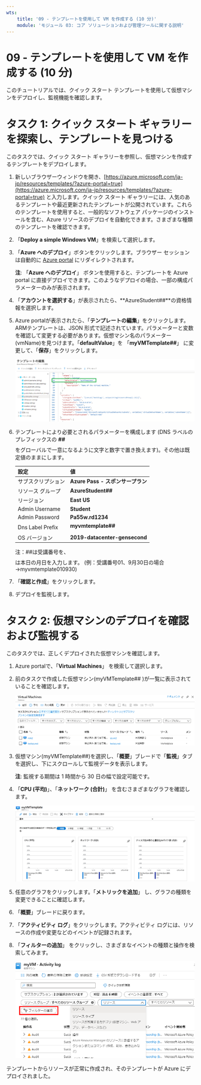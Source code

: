 ```yaml
---
wts:
    title: '09 - テンプレートを使用して VM を作成する (10 分)'
    module: 'モジュール 03: コア ソリューションおよび管理ツールに関する説明'
---
```

# 09 - テンプレートを使用して VM を作成する (10 分)

このチュートリアルでは、クイック スタート テンプレートを使用して仮想マシンをデプロイし、監視機能を確認します。

# タスク 1: クイック スタート ギャラリーを探索し、テンプレートを見つける 

このタスクでは、クイック スタート ギャラリーを参照し、仮想マシンを作成するテンプレートをデプロイします。 

1. 新しいブラウザーウィンドウを開き、[https://azure.microsoft.com/ja-jp/resources/templates/?azure-portal=true](https://azure.microsoft.com/ja-jp/resources/templates/?azure-portal=true) と入力します。クイック スタート ギャラリーには、人気のあるテンプレートや最近更新されたテンプレートが公開されています。これらのテンプレートを使用すると、一般的なソフトウェア パッケージのインストールを含む、Azure リソースのデプロイを自動化できます。さまざまな種類のテンプレートを確認できます。

2. 「**Deploy a simple Windows VM**」を検索して選択します。

3. 「**Azure へのデプロイ**」ボタンをクリックします。ブラウザー セッションは自動的に [Azure portal](http://portal.azure.com/) にリダイレクトされます。

    **注**: 「**Azure へのデプロイ**」 ボタンを使用すると、テンプレートを Azure portal に直接デプロイできます。このようなデプロイの場合、一部の構成パラメーターのみが表示されます。 

4. 「**アカウントを選択する**」が表示されたら、**AzureStudent##**の資格情報を選択します。

5. Azure portalが表示されたら、「**テンプレートの編集**」をクリックします。ARMテンプレートは、JSON 形式で記述されています。パラメーターと変数を確認して変更する必要があります。仮想マシン名のパラメーター(vmName)を見つけます。「**defaultValue**」を 「**myVMTemplate##**」 に変更して、「**保存**」をクリックします。 

    ![VM 名が変更されたテンプレートのスクリーンショット。](./images/0901.png)

6. テンプレートにより必要とされるパラメーターを構成します (DNS ラベルのプレフィックスの **##$$$$** をグローバルで一意になるように文字と数字で置き換えます)。その他は既定値のままにします。 

    | 設定| 値|
    |----|----|
    | サブスクリプション | **Azure Pass - スポンサープラン** |
    | リソース グループ | **AzureStudent##** |
    | リージョン | **East US** |
    | Admin Username | **Student** |
    | Admin Password | **Pa55w.rd1234** |
    | Dns Label Prefix | **myvmtemplate##$$$$** |
    | OS バージョン | **2019-datacenter-gensecond** |

    注：##は受講番号を、$$$$は本日の月日を入力します。 (例：受講番号01、9月30日の場合→myvmtemplate010930)


7. 「**確認と作成**」をクリックします。

8. デプロイを監視します。 

# タスク 2: 仮想マシンのデプロイを確認および監視する

このタスクでは、正しくデプロイされた仮想マシンを確認します。 

1. Azure portalで、「**Virtual Machines**」 を検索して選択します。

2. 前のタスクで作成した仮想マシン(myVMTemplate## )が一覧に表示されていることを確認します。 

    ![仮想マシン ページのスクリーンショット。新しい VM が表示され、実行されます。](./images/0902.png)

3. 仮想マシン(myVMTemplate##)を選択し、「**概要**」ブレードで「**監視**」タブを選択し、下にスクロールして監視データを表示します。

    **注**: 監視する期間は 1 時間から 30 日の幅で設定可能です。

4. 「**CPU (平均)**」、「**ネットワーク (合計)**」 を含むさまざまなグラフを確認します。 

    ![仮想マシンの監視グラフのスクリーンショット。](./images/0903.png)

5. 任意のグラフをクリックします。「**メトリックを追加**」 し、グラフの種類を変更できることに確認します。

6. 「**概要**」ブレードに戻ります。

7. 「**アクティビティ ログ**」をクリックします。アクティビティ ログには、リソースの作成や変更などのイベントが記録されます。 

8. 「**フィルターの追加**」 をクリックし、さまざまなイベントの種類と操作を検索してみます。 

    ![「イベントの種類」が選択された「フィルターの追加」ページのスクリーンショット。](./images/0904.png)

テンプレートからリソースが正常に作成され、そのテンプレートが Azure にデプロイされました。

